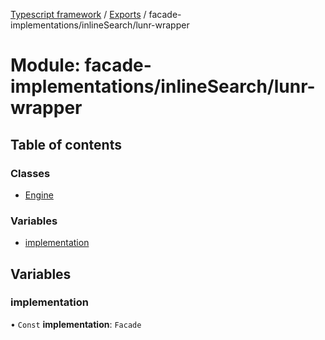 [Typescript framework](../index.md) / [Exports](../modules.md) / facade-implementations/inlineSearch/lunr-wrapper

# Module: facade-implementations/inlineSearch/lunr-wrapper

## Table of contents

### Classes

- [Engine](../classes/facade_implementations_inlineSearch_lunr_wrapper.Engine.md)

### Variables

- [implementation](facade_implementations_inlineSearch_lunr_wrapper.md#implementation)

## Variables

### implementation

• `Const` **implementation**: `Facade`
